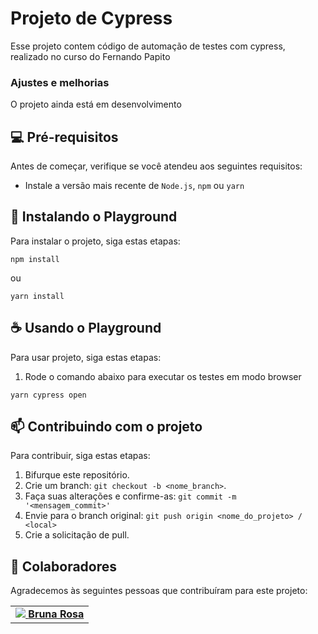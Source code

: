 # Projeto de Cypress
Esse projeto contem código de automação de testes com cypress, realizado no curso do Fernando Papito

### Ajustes e melhorias
O projeto ainda está em desenvolvimento 

## 💻 Pré-requisitos

Antes de começar, verifique se você atendeu aos seguintes requisitos:

- Instale a versão mais recente de `Node.js`, `npm` ou `yarn`


## 🚀 Instalando o Playground

Para instalar o projeto, siga estas etapas:

```
npm install
```
ou 

```
yarn install
```

## ☕ Usando o Playground

Para usar projeto, siga estas etapas:

1. Rode o comando abaixo para executar os testes em modo browser
```
yarn cypress open
```


## 📫 Contribuindo com o projeto

Para contribuir, siga estas etapas:

1. Bifurque este repositório.
2. Crie um branch: `git checkout -b <nome_branch>`.
3. Faça suas alterações e confirme-as: `git commit -m '<mensagem_commit>'`
4. Envie para o branch original: `git push origin <nome_do_projeto> / <local>`
5. Crie a solicitação de pull.

## 🤝 Colaboradores

Agradecemos às seguintes pessoas que contribuíram para este projeto:

<table>
  <tr>
    <td align="center">
      <a href="#" title="Linkedin">
        <img src="https://www.linkedin.com/in/bruna-rosa-qa/"
        <sub>
          <b>Bruna Rosa</b>
        </sub>
      </a>
    </td>
  </tr>
</table>
